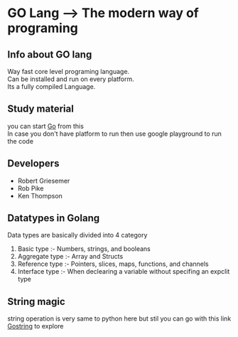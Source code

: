 # GO Lang --> The modern way of programing 

## Info about GO lang 
Way fast core level programing  language.  <br/>
Can be installed and run on every platform. <br/>
Its a fully compiled Language.  <br/>

## Study material 
you can start [Go](https://golang.org/) from this  <br/>
In case you don't have platform to run then use google playground to run the code

## Developers 
<ul>
<li>Robert Griesemer</li>
<li>Rob Pike</li>
<li> Ken Thompson </li>
</ul>

## Datatypes in Golang
Data types are basically divided into 4 category
<ol>
<li> Basic type  :-   Numbers, strings, and booleans  </li>
<li> Aggregate type  :-  Array and Structs  </li>
<li> Reference type  :-  Pointers, slices, maps, functions, and channels  </li>
<li> Interface type  :-  When declearing a variable without specifing an expclit type  </li>
</ol>

## String  magic 
string operation is very same to python here but stil
you can go with this link [Gostring](https://golang.org/pkg/strings/) to explore
